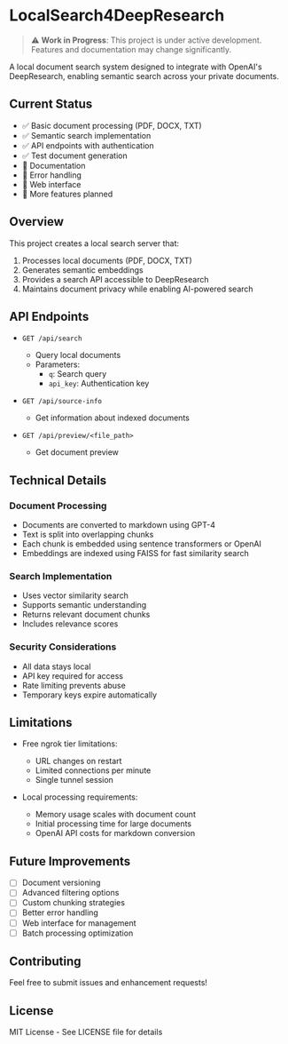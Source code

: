 # LocalSearch4DeepResearch

> ⚠️ **Work in Progress**: This project is under active development. Features and documentation may change significantly.

A local document search system designed to integrate with OpenAI's DeepResearch, enabling semantic search across your private documents.

## Current Status

- ✅ Basic document processing (PDF, DOCX, TXT)
- ✅ Semantic search implementation
- ✅ API endpoints with authentication
- ✅ Test document generation
- 🚧 Documentation
- 🚧 Error handling
- 🚧 Web interface
- 📝 More features planned

## Overview

This project creates a local search server that:
1. Processes local documents (PDF, DOCX, TXT)
2. Generates semantic embeddings
3. Provides a search API accessible to DeepResearch
4. Maintains document privacy while enabling AI-powered search


## API Endpoints

- `GET /api/search`
  - Query local documents
  - Parameters:
    - `q`: Search query
    - `api_key`: Authentication key

- `GET /api/source-info`
  - Get information about indexed documents

- `GET /api/preview/<file_path>`
  - Get document preview

## Technical Details

### Document Processing
- Documents are converted to markdown using GPT-4
- Text is split into overlapping chunks
- Each chunk is embedded using sentence transformers or OpenAI
- Embeddings are indexed using FAISS for fast similarity search

### Search Implementation
- Uses vector similarity search
- Supports semantic understanding
- Returns relevant document chunks
- Includes relevance scores

### Security Considerations
- All data stays local
- API key required for access
- Rate limiting prevents abuse
- Temporary keys expire automatically

## Limitations

- Free ngrok tier limitations:
  - URL changes on restart
  - Limited connections per minute
  - Single tunnel session

- Local processing requirements:
  - Memory usage scales with document count
  - Initial processing time for large documents
  - OpenAI API costs for markdown conversion

## Future Improvements

- [ ] Document versioning
- [ ] Advanced filtering options
- [ ] Custom chunking strategies
- [ ] Better error handling
- [ ] Web interface for management
- [ ] Batch processing optimization

## Contributing

Feel free to submit issues and enhancement requests!

## License

MIT License - See LICENSE file for details

